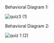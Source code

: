 Behavioral Diagram 1:

![quiz3 (1)](https://user-images.githubusercontent.com/94234015/142718640-031c4dd7-0450-422e-9c55-53c76596c86d.jpg)

Behavioral Diagram 2:

![quiz 1 (2)](https://user-images.githubusercontent.com/94234015/142718713-d1d89cf3-0f34-47ec-b6fa-c1919e7e5233.jpg)

